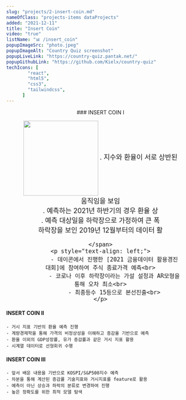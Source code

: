 ```yaml
---
slug: "projects/2-insert-coin.md"
nameOfClass: "projects-items dataProjects"
added: "2021-12-11"
title: "Insert Coin"
video: "true"
listName: "📊 /insert_coin"
popupImageSrc: "photo.jpeg"
popupImageAlt: "Country Quiz screenshot"
popupLiveLink: "https://country-quiz.pantak.net/"
popupGithubLink: "https://github.com/Kielx/country-quiz"
techIcons: [
        "react",
        "html5",
        "css3",
        "tailwindcss",
      ]
---
```


<figure style="text-align: center;">
### INSERT COIN I
</figure>

<figure style="text-align: center;">
    <img src="https://boysbeanxious22.netlify.app/insert_coin_1_1.png" height="200px" style="vertical-align:middle;">
	<span style="margin-top:20px;font-size:18px;" >
		. 지수와 환율이 서로 상반된 움직임을 보임<br>
		. 예측하는 2021년 하반기의 경우 환율 상<br>
		. 예측 대상일을 하락장으로 가정하여 큰 폭<br> 
 		  하락장을 보인 2019년 12월부터의 데이터 활<br>

	</span>
	<p style="text-align: left;">
			- 데이콘에서 진행한 [2021 금융데이터 활용경진대회]에 참여하여 주식 종료가격 예측<br>
			- 코로나 이후 하락장이라는 가설 설정과 AR모형을 통해 오차 최소<br>
			- 최종등수 15등으로 본선진출<br>
	</p>
</figure>


 
#### INSERT COIN II
    - 거시 지표 기반의 환율 예측 진행
    - 계량경제학을 통해 가격의 비정상성을 이해하고 증감율 기반으로 예측
    - 환율 이외의 GDP성장률, 유가 증감률과 같은 거시 지표 활용
    - 시계열 데이터로 선형회귀 수행
    
#### INSERT COIN III
    - 앞서 배운 내용을 기반으로 KOSPI/S&P500지수 예측 
    - 차분을 통해 계산된 증감률 기술지표와 거시지표를 feature로 활용
    - 예측이 아닌 상승과 하락의 분류로 변경하여 진행
    - 높은 정확도를 위한 최적 모델 탐색

